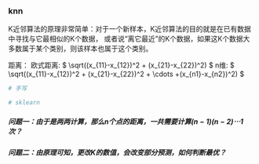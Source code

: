###  knn
K近邻算法的原理非常简单：对于一个新样本，K近邻算法的目的就是在已有数据中寻找与它最相似的K个数据，
或者说“离它最近”的K个数据，如果这K个数据大多数属于某个类别，则该样本也属于这个类别。


距离：
欧式距离: $ \sqrt((x_{11}-x_{12})^2 + (x_{21}-x_{22})^2) $
n维: $ \sqrt((x_{11}-x_{12})^2 + (x_{21}-x_{22})^2 + \cdots +(x_{n1}-x_{n2})^2) $

```python
# 手写

# sklearn
```


##### 问题一：由于是两两计算，那么n个点的距离，一共需要计算$(n-1)(n-2)\cdots1$次？
##### 问题二：由原理可知，更改K的数值，会改变部分预测，如何判断最优？